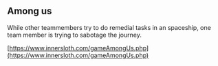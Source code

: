 ## Among us
While other teammembers try to do remedial tasks in an spaceship, one team member is trying to sabotage the journey.

[https://www.innersloth.com/gameAmongUs.php](https://www.innersloth.com/gameAmongUs.php)

